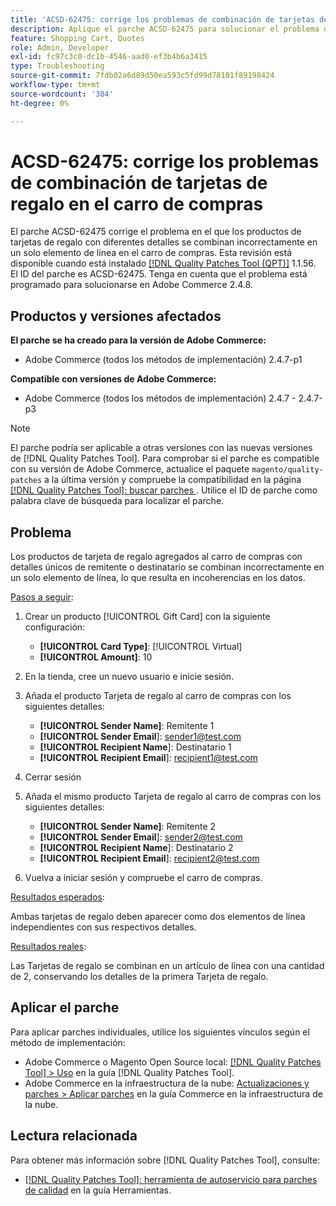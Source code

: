 ```yaml
---
title: 'ACSD-62475: corrige los problemas de combinación de tarjetas de regalo en el carro de compras'
description: Aplique el parche ACSD-62475 para solucionar el problema de Adobe Commerce, donde los productos de tarjetas de regalo con diferentes detalles se combinan incorrectamente en un solo elemento de línea del carro de compras.
feature: Shopping Cart, Quotes
role: Admin, Developer
exl-id: fc97c3c0-dc1b-4546-aad0-ef3b4b6a3415
type: Troubleshooting
source-git-commit: 7fdb02a6d89d50ea593c5fd99d78101f89198424
workflow-type: tm+mt
source-wordcount: '384'
ht-degree: 0%

---
```


# ACSD-62475: corrige los problemas de combinación de tarjetas de regalo en el carro de compras

El parche ACSD-62475 corrige el problema en el que los productos de tarjetas de regalo con diferentes detalles se combinan incorrectamente en un solo elemento de línea en el carro de compras. Esta revisión está disponible cuando está instalado [[!DNL Quality Patches Tool (QPT)]](/help/tools/quality-patches-tool/quality-patches-tool-to-self-serve-quality-patches.md) 1.1.56. El ID del parche es ACSD-62475. Tenga en cuenta que el problema está programado para solucionarse en Adobe Commerce 2.4.8.

## Productos y versiones afectados

**El parche se ha creado para la versión de Adobe Commerce:**

* Adobe Commerce (todos los métodos de implementación) 2.4.7-p1

**Compatible con versiones de Adobe Commerce:**

* Adobe Commerce (todos los métodos de implementación) 2.4.7 - 2.4.7-p3

>[!NOTE]
>
>El parche podría ser aplicable a otras versiones con las nuevas versiones de [!DNL Quality Patches Tool]. Para comprobar si el parche es compatible con su versión de Adobe Commerce, actualice el paquete `magento/quality-patches` a la última versión y compruebe la compatibilidad en la página [[!DNL Quality Patches Tool]: buscar parches ](https://experienceleague.adobe.com/tools/commerce-quality-patches/index.html). Utilice el ID de parche como palabra clave de búsqueda para localizar el parche.

## Problema

Los productos de tarjeta de regalo agregados al carro de compras con detalles únicos de remitente o destinatario se combinan incorrectamente en un solo elemento de línea, lo que resulta en incoherencias en los datos.

<u>Pasos a seguir</u>:

1. Crear un producto [!UICONTROL Gift Card] con la siguiente configuración:
   * **[!UICONTROL Card Type]**: [!UICONTROL Virtual]
   * **[!UICONTROL Amount]**: 10

1. En la tienda, cree un nuevo usuario e inicie sesión.

1. Añada el producto Tarjeta de regalo al carro de compras con los siguientes detalles:
   * **[!UICONTROL Sender Name]**: Remitente 1
   * **[!UICONTROL Sender Email**]: sender1@test.com
   * **[!UICONTROL Recipient Name**]: Destinatario 1
   * **[!UICONTROL Recipient Email**]: recipient1@test.com


1. Cerrar sesión

1. Añada el mismo producto Tarjeta de regalo al carro de compras con los siguientes detalles:
   * **[!UICONTROL Sender Name]**: Remitente 2
   * **[!UICONTROL Sender Email**]: sender2@test.com
   * **[!UICONTROL Recipient Name**]: Destinatario 2
   * **[!UICONTROL Recipient Email**]: recipient2@test.com

1. Vuelva a iniciar sesión y compruebe el carro de compras.

<u>Resultados esperados</u>:

Ambas tarjetas de regalo deben aparecer como dos elementos de línea independientes con sus respectivos detalles.

<u>Resultados reales</u>:

Las Tarjetas de regalo se combinan en un artículo de línea con una cantidad de 2, conservando los detalles de la primera Tarjeta de regalo.

## Aplicar el parche

Para aplicar parches individuales, utilice los siguientes vínculos según el método de implementación:

* Adobe Commerce o Magento Open Source local: [[!DNL Quality Patches Tool] > Uso](/help/tools/quality-patches-tool/usage.md) en la guía [!DNL Quality Patches Tool].
* Adobe Commerce en la infraestructura de la nube: [Actualizaciones y parches > Aplicar parches](https://experienceleague.adobe.com/docs/commerce-cloud-service/user-guide/develop/upgrade/apply-patches.html) en la guía Commerce en la infraestructura de la nube.

## Lectura relacionada

Para obtener más información sobre [!DNL Quality Patches Tool], consulte:

* [[!DNL Quality Patches Tool]: herramienta de autoservicio para parches de calidad](/help/tools/quality-patches-tool/quality-patches-tool-to-self-serve-quality-patches.md) en la guía Herramientas.
